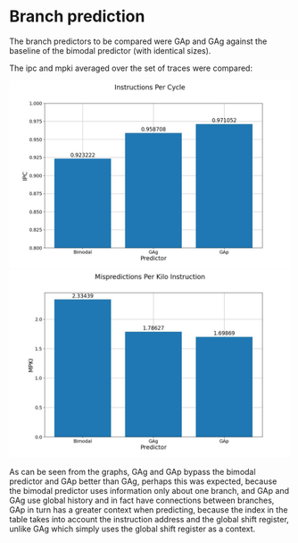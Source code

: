 # Branch prediction


The branch predictors to be compared were GAp and GAg against the baseline of the bimodal predictor (with identical sizes).

The ipc and mpki averaged over the set of traces were compared:

![](pictures/ipc_gmean_zoomed.jpg)
![](pictures/mpki_gmean.jpg)

As can be seen from the graphs, GAg and GAp bypass the bimodal predictor and GAp better than GAg, perhaps this was expected, because the bimodal predictor uses information only about one branch, and GAp and GAg use global history and in fact have connections between branches, GAp in turn has a greater context when predicting, because the index in the table takes into account the instruction address and the global shift register, unlike GAg ​​which simply uses the global shift register as a context.
